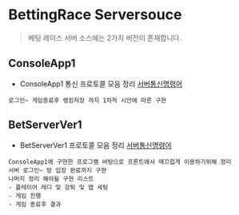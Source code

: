 # BettingRace Serversouce
> 베팅 레이스 서버 소스에는 2가지 버전이 존재합니다.



## ConsoleApp1
- ConsoleApp1 통신 프로토콜 모음 정리  [서버통신명령어](https://github.com/tekies09/BettingRace/blob/main/serversource/ConsoleApp1Protocol.txt)  
```
로그인~ 게임종료후 랭킹저장 까지 1차적 시안에 따른 구현

```
  
## BetServerVer1
- BetServerVer1 프로토콜 모음 정리  [서버통신명령어](https://github.com/tekies09/BettingRace/blob/main/serversource/BetServerVer1Protocol.txt)  
```
ConsoleApp1에 구현한 프로그램 바탕으로 프론트에서 매끄럽게 이용하기위해 정리
서버 로그인~ 방 입장 완료까지 구현
나머지 정리 해야될 구현 리스트
- 플레이어 레디 및 강퇴 및 맵 세팅
- 게임 진행
- 게임 종료후 결과 
```
